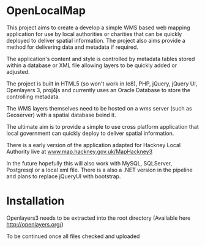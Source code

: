 OpenLocalMap
============

This project aims to create a develop a simple WMS based web mapping application for use by local authorities or charities that can be quickly deployed to deliver spatial information. The project also aims provide a method for delivering data and metadata if required. 

The application's content and style is controlled by metadata tables stored within a database or XML file allowing layers to be quickly added or adjusted.  

The project is built in HTML5 (so won't work in Ie8), PHP, jQuery, jQuery UI, Openlayers 3,  proj4js and currently uses an Oracle Database to store the controlling metadata. 

The WMS layers themselves need to be hosted on a wms server (such as Geoserver) with a spatial database beind it. 

The ultimate aim is to provide a simple to use cross platform application that local government can quickly deploy to deliver spatial information. 

There is a early version of the application adapted for Hackney Local Authority live at www.map.hackney.gov.uk/MapHackney3

In the future hopefully this will also work with MySQL, SQLServer,  Postgresql or a local xml file. There is a also a .NET version in the pipeline and plans to replace jQueryUI with bootstrap. 


Installation
============

Openlayers3 needs to be extracted into the root directory (Available here http://openlayers.org/)

To be continued once all files checked and uploaded
